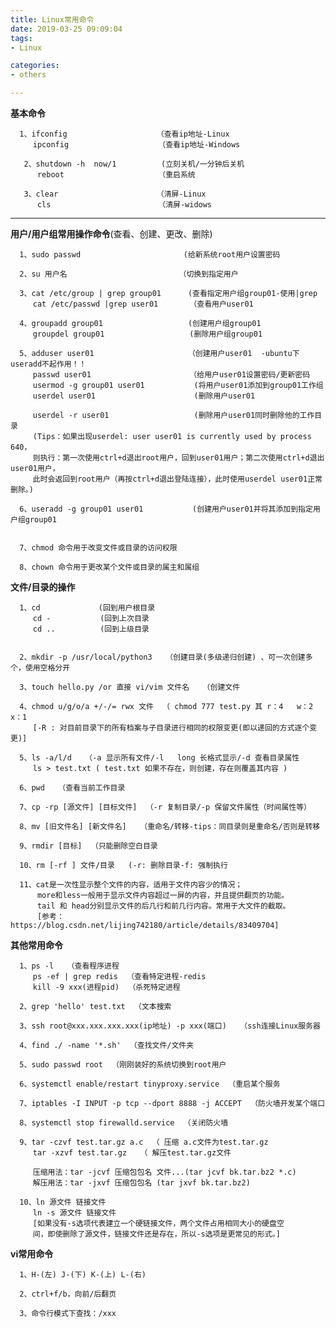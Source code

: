 ```yaml
---
title: Linux常用命令
date: 2019-03-25 09:09:04
tags: 
- Linux

categories:
- others

---
```


**基本命令**
          
      1、ifconfig                    （查看ip地址-Linux
         ipconfig                    （查看ip地址-Windows
               
       2、shutdown -h  now/1          (立刻关机/一分钟后关机
          reboot                     （重启系统
          
       3、clear                      （清屏-Linux
          cls                        （清屏-widows
             
           
---

**用户/用户组常用操作命令**(查看、创建、更改、删除)

      1、sudo passwd                       (给新系统root用户设置密码
      
      2、su 用户名                         （切换到指定用户
      
      3、cat /etc/group | grep group01      (查看指定用户组group01-使用|grep
         cat /etc/passwd |grep user01       （查看用户user01
         
      4、groupadd group01                   (创建用户组group01
         groupdel group01                   (删除用户组group01
         
      5、adduser user01                     （创建用户user01  -ubuntu下useradd不起作用！！
         passwd user01                      （给用户user01设置密码/更新密码
         usermod -g group01 user01           (将用户user01添加到group01工作组
         userdel user01                      (删除用户user01
         
         userdel -r user01                   (删除用户user01同时删除他的工作目录
         (Tips：如果出现userdel: user user01 is currently used by process 640，
         则执行：第一次使用ctrl+d退出root用户，回到user01用户；第二次使用ctrl+d退出user01用户，
         此时会返回到root用户（再按ctrl+d退出登陆连接），此时使用userdel user01正常删除。)
         
      6、useradd -g group01 user01           (创建用户user01并将其添加到指定用户组group01
         
         
      7、chmod 命令用于改变文件或目录的访问权限
      
      8、chown 命令用于更改某个文件或目录的属主和属组

      
**文件/目录的操作**

      1、cd             (回到用户根目录
         cd -           (回到上次目录
         cd ..          (回到上级目录
         

      2、mkdir -p /usr/local/python3   （创建目录(多级递归创建) 、可一次创建多个，使用空格分开

      3、touch hello.py /or 直接 vi/vim 文件名   （创建文件

      4、chmod u/g/o/a +/-/= rwx 文件  （ chmod 777 test.py 其 r：4   w：2   x：1
         [-R : 对目前目录下的所有档案与子目录进行相同的权限变更(即以递回的方式逐个变更)]

      5、ls -a/l/d   （-a 显示所有文件/-l	long 长格式显示/-d 查看目录属性
         ls > test.txt ( test.txt 如果不存在，则创建，存在则覆盖其内容 )

      6、pwd   （查看当前工作目录

      7、cp -rp [源文件] [目标文件]  （-r 复制目录/-p 保留文件属性（时间属性等）

      8、mv [旧文件名] [新文件名]   （重命名/转移-tips：同目录则是重命名/否则是转移

      9、rmdir [目标]  （只能删除空白目录

      10、rm [-rf ] 文件/目录   (-r: 删除目录-f: 强制执行

      11、cat是一次性显示整个文件的内容，适用于文件内容少的情况；
          more和less一般用于显示文件内容超过一屏的内容，并且提供翻页的功能。
          tail 和 head分别显示文件的后几行和前几行内容。常用于大文件的截取。
          [参考：https://blog.csdn.net/lijing742180/article/details/83409704]

**其他常用命令**

      1、ps -l   （查看程序进程
         ps -ef | grep redis  （查看特定进程-redis
         kill -9 xxx(进程pid)  （杀死特定进程

      2、grep 'hello' test.txt  （文本搜索

      3、ssh root@xxx.xxx.xxx.xxx(ip地址) -p xxx(端口)   （ssh连接Linux服务器

      4、find ./ -name '*.sh'  （查找文件/文件夹

      5、sudo passwd root  （刚刚装好的系统切换到root用户

      6、systemctl enable/restart tinyproxy.service  （重启某个服务

      7、iptables -I INPUT -p tcp --dport 8888 -j ACCEPT  （防火墙开发某个端口

      8、systemctl stop firewalld.service  （关闭防火墙

      9、tar -czvf test.tar.gz a.c  （ 压缩 a.c文件为test.tar.gz
         tar -xzvf test.tar.gz   （ 解压test.tar.gz文件

         压缩用法：tar -jcvf 压缩包包名 文件...(tar jcvf bk.tar.bz2 *.c)
         解压用法：tar -jxvf 压缩包包名 (tar jxvf bk.tar.bz2)

      10、ln 源文件 链接文件
         ln -s 源文件 链接文件
         [如果没有-s选项代表建立一个硬链接文件，两个文件占用相同大小的硬盘空                  
         间，即使删除了源文件，链接文件还是存在，所以-s选项是更常见的形式。]



**vi常用命令**

      1、H-(左) J-(下) K-(上) L-(右)
      
      2、ctrl+f/b，向前/后翻页
      
      3、命令行模式下查找：/xxx

   